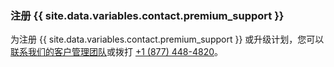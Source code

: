 
### 注册 {{ site.data.variables.contact.premium_support }}

为注册 {{ site.data.variables.contact.premium_support }} 或升级计划，您可以[联系我们的客户管理团队](https://enterprise.github.com/contact)或拨打 [+1 (877) 448-4820](tel:+1-877-448-4820)。
